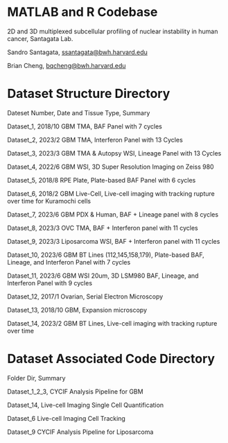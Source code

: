 # MATLAB and R Codebase

2D and 3D multiplexed subcellular profiling of nuclear instability in human cancer, Santagata Lab.

Sandro Santagata, ssantagata@bwh.harvard.edu

Brian Cheng, bqcheng@bwh.harvard.edu

# Dataset Structure Directory
Dateset Number, Date and Tissue Type, Summary

Dataset_1,	              2018/10	GBM TMA, 	                    BAF Panel with 7 cycles

Dataset_2,	              2023/2	GBM TMA, 	                    Interferon Panel with 13 Cycles

Dataset_3,	              2023/3	GBM TMA & Autopsy WSI, 	        Lineage Panel with 13 Cycles

Dataset_4,	              2022/6	GBM WSI,	                    3D Super Resolution Imaging on Zeiss 980

Dataset_5,	              2018/8	RPE Plate,	                    Plate-based BAF Panel with 6 cycles

Dataset_6,	              2018/2	GBM Live-Cell,	        Live-cell imaging with tracking rupture over time for Kuramochi cells

Dataset_7,	              2023/6	GBM PDX & Human,                 BAF + Lineage panel with 8 cycles

Dataset_8,	              2023/3	OVC TMA,	                    BAF + Interferon panel with 11 cycles

Dataset_9,	              2023/3	Liposarcoma WSI,	        BAF + Interferon panel with 11 cycles

Dataset_10,	              2023/6	GBM BT Lines (112,145,158,179),  Plate-based BAF, Lineage, and Interferon Panel with 7 cycles

Dataset_11,	              2023/6	GBM WSI 20um,	        3D LSM980 BAF, Lineage, and Interferon Panel with 9 cycles

Dataset_12,	              2017/1	Ovarian,	                    Serial Electron Microscopy

Dataset_13,	              2018/10	GBM,	                    Expansion microscopy

Dataset_14,	              2023/2	GBM BT Lines,	        Live-cell imaging with tracking rupture over time

# Dataset Associated Code Directory

Folder Dir, Summary

Dataset_1_2_3,      CYCIF Analysis Pipeline for GBM 

Dataset_14,         Live-cell Imaging Single Cell Quantification

Dataset_6          Live-cell Imaging Cell Tracking

Dataset_9          CYCIF Analysis Pipeline for Liposarcoma 
